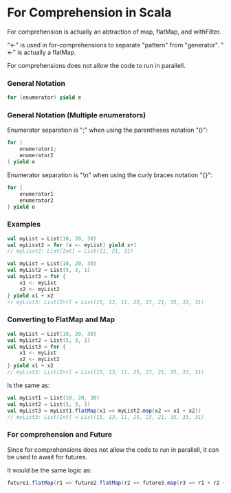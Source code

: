 # For Comprehension in Scala
For comprehension is actually an abtraction of map, flatMap, and withFilter. 

"<-" is used in for-comprehensions to separate "pattern" from "generator". "<-" is actually a flatMap.

For comprehensions does not allow the code to run in parallell.



### General Notation
```scala
for (enumerator) yield e
```



### General Notation (Multiple enumerators)
Enumerator separation is ";" when using the parentheses notation "()":
```scala
for (
    enumerator1; 
    enumerator2
) yield e
```

Enumerator separation is "\n" when using the curly braces notation "{}":
```scala
for {
    enumerator1
    enumerator2
} yield e
```



### Examples
```scala
val myList = List(10, 20, 30)
val myLisst2 = for (x <- myList) yield x+1
// myLisst2: List[Int] = List(11, 21, 31)
```

```scala
val myList = List(10, 20, 30)
val myList2 = List(5, 3, 1)
val myList3 = for {
    x1 <- myList
    x2 <- myList2
} yield x1 + x2
// myList3: List[Int] = List(15, 13, 11, 25, 23, 21, 35, 33, 31)
```



### Converting to FlatMap and Map
```scala
val myList = List(10, 20, 30)
val myList2 = List(5, 3, 1)
val myList3 = for {
    x1 <- myList
    x2 <- myList2
} yield x1 + x2
// myList3: List[Int] = List(15, 13, 11, 25, 23, 21, 35, 33, 31)
```

Is the same as:

```scala
val myList1 = List(10, 20, 30)
val myList2 = List(5, 3, 1)
val myList3 = myList1.flatMap(x1 => myList2.map(x2 => x1 + x2))
// myList3: List[Int] = List(15, 13, 11, 25, 23, 21, 35, 33, 31)
```



### For comprehension and Future
Since for comprehensions does not allow the code to run in parallell, it can be used to await for futures.

It would be the same logic as:

```scala
future1.flatMap(r1 => future2.flatMap(r2 => future3.map(r3 => r1 + r2 + r3) ) )
```
